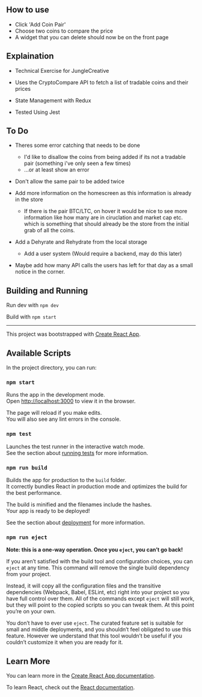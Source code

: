 ## How to use

- Click 'Add Coin Pair'
- Choose two coins to compare the price
- A widget that you can delete should now be on the front page

## Explaination

- Technical Exercise for JungleCreative
- Uses the CryptoCompare API to fetch a list of tradable coins and their prices

- State Management with Redux
- Tested Using Jest

## To Do
- Theres some error catching that needs to be done
   - I'd like to disallow the coins from being added if its not a tradable pair (something i've only seen a few times)
   - ...or at least show an error

- Don't allow the same pair to be added twice
- Add more information on the homescreen as this information is already in the store
   - If there is the pair BTC/LTC, on hover it would be nice to see more information like how many are in ciruclation and market cap etc. which is something that should already be the store from the initial grab of all the coins.

- Add a Dehyrate and Rehydrate from the local storage
   - Add a user system (Would require a backend, may do this later)

- Maybe add how many API calls the users has left for that day as a small notice in the corner.

## Building and Running

Run dev with `npm dev`

Build with `npm start`

---

This project was bootstrapped with [Create React App](https://github.com/facebook/create-react-app).

## Available Scripts

In the project directory, you can run:

### `npm start`

Runs the app in the development mode.<br>
Open [http://localhost:3000](http://localhost:3000) to view it in the browser.

The page will reload if you make edits.<br>
You will also see any lint errors in the console.

### `npm test`

Launches the test runner in the interactive watch mode.<br>
See the section about [running tests](https://facebook.github.io/create-react-app/docs/running-tests) for more information.

### `npm run build`

Builds the app for production to the `build` folder.<br>
It correctly bundles React in production mode and optimizes the build for the best performance.

The build is minified and the filenames include the hashes.<br>
Your app is ready to be deployed!

See the section about [deployment](https://facebook.github.io/create-react-app/docs/deployment) for more information.

### `npm run eject`

**Note: this is a one-way operation. Once you `eject`, you can’t go back!**

If you aren’t satisfied with the build tool and configuration choices, you can `eject` at any time. This command will remove the single build dependency from your project.

Instead, it will copy all the configuration files and the transitive dependencies (Webpack, Babel, ESLint, etc) right into your project so you have full control over them. All of the commands except `eject` will still work, but they will point to the copied scripts so you can tweak them. At this point you’re on your own.

You don’t have to ever use `eject`. The curated feature set is suitable for small and middle deployments, and you shouldn’t feel obligated to use this feature. However we understand that this tool wouldn’t be useful if you couldn’t customize it when you are ready for it.

## Learn More

You can learn more in the [Create React App documentation](https://facebook.github.io/create-react-app/docs/getting-started).

To learn React, check out the [React documentation](https://reactjs.org/).
